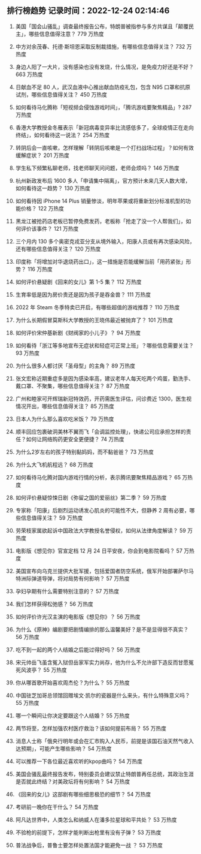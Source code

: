 
## 排行榜趋势 记录时间：2022-12-24 02:14:46
  
  1. 美国「国会山骚乱」调查最终报告公布，特朗普被指参与多方共谋且「颠覆民主」，哪些信息值得注意？ 779 万热度
    
  2. 中方对余茂春、托德·斯坦恩采取反制裁措施，有哪些信息值得关注？ 732 万热度
    
  3. 身边人阳了一大片，没有感染也没有发烧，什么情况，是免疫力好还是不好？ 663 万热度
    
  4. 日献血不足 80 人，武汉血液中心推出献血防疫礼包，包含 N95 口罩和抗原试剂，哪些信息值得关注？ 450 万热度
    
  5. 如何看待马化腾称「短视频会侵蚀游戏时间」，「腾讯游戏要聚焦精品」? 287 万热度
    
  6. 香港大学教授金冬雁表示「新冠病毒变异率比流感低多了，全球疫情正在走向终结」，如何看待这一说法？ 254 万热度
    
  7. 转阴后会一直咳嗽，怎样理解「转阴后咳嗽是一个打扫战场过程」？如何有效缓解症状？ 201 万热度
    
  8. 学生私下频繁私聊老师，找老师聊天问问题，老师会烦吗？ 146 万热度
    
  9. 杭州新政发布后 1600 多人「申请集中隔离」，官方预计未来几天人数大增，如何看待这一趋势？ 130 万热度
    
  10. 如何看待因 iPhone 14 Plus 销量惨淡，明年苹果或将重新划分标准机型的功能价格？ 122 万热度
    
  11. 黑龙江被抢药店老板已暂停免费发药，老板称「抢走了没一个人帮我们」，如何评价该事件？ 121 万热度
    
  12. 三个月内 130 多个奥密克戎亚分支从境外输入，阳康人员或有再次感染风险，还有哪些信息值得关注？ 120 万热度
    
  13. 印度称「将增加对华退烧药出口」，这一措施是否能缓解当前「用药紧张」形势？ 116 万热度
    
  14. 如何评价悬疑剧《回来的女儿》第 1-5 集？ 112 万热度
    
  15. 生育率低是因为房价贵还是因为孩子是吞金兽？ 111 万热度
    
  16. 2022 年 Steam 冬季特卖已开启，有哪些超值的游戏推荐？ 110 万热度
    
  17. 为什么长期假冒莫斯科大学教授的王晓伟最近被抛弃了？ 101 万热度
    
  18. 如何评价宋仲基新剧《财阀家的小儿子》？ 94 万热度
    
  19. 如何看待「浙江等多地宣布无症状和轻症可正常上班」？哪些信息需要关注？ 93 万热度
    
  20. 为什么很多人都讨厌「圣母型」的主角？ 89 万热度
    
  21. 张文宏称近期重症多是因为感染率高，建议老年人每天吃两个鸡蛋，勤洗手、戴口罩、不聚集，哪些信息值得关注？ 87 万热度
    
  22. 广州和睦家可开辉瑞新冠特效药，开药需医生评估，问诊费近 1300，医生视情况开出，哪些信息值得关注？ 85 万热度
    
  23. 日本人为什么那么喜欢吃米饭？ 79 万热度
    
  24. 顺丰回应包裹破洞美林不翼而飞「会调监控处理」，快递公司应承担怎样的责任？如何让网络购药更安全更便捷？ 74 万热度
    
  25. 为什么2岁左右的孩子特别黏妈妈，而不黏爸爸？ 73 万热度
    
  26. 为什么大飞机航程远？ 68 万热度
    
  27. 如何看待马化腾对国内游戏行情的分析，表示腾讯要聚焦精品游戏？ 65 万热度
    
  28. 如何评价悬疑惊悚日剧《弥留之国的爱丽丝》第二季？ 59 万热度
    
  29. 专家称「阳康」后剧烈运动诱发心肌炎的可能性不大，但静养 2 周有必要，哪些信息值得关注？ 59 万热度
    
  30. 劳荣枝家属欲起诉中国政法大学教授名誉侵权，如何从法律角度解读？ 59 万热度
    
  31. 电影版《想见你》官宣定档 12 月 24 日平安夜，你会到电影院看吗？ 57 万热度
    
  32. 美国宣布向乌克兰提供大批军援，包括爱国者防空系统，俄军开始部署萨尔马特洲际弹道导弹，将对局势有何影响？ 57 万热度
    
  33. 孕妇孕期有什么需要特别注意的？ 57 万热度
    
  34. 我们怎样获得松弛感？ 56 万热度
    
  35. 如何评价许光汉主演的电影版《想见你》？ 56 万热度
    
  36. 为什么《原神》编剧要把剧情编排的那么温馨美好？是不是显得很不真实？ 56 万热度
    
  37. 吃不到一起的两个人结婚之后能过得好吗？ 56 万热度
    
  38. 宋元帅岳飞虽含冤入狱但岳家军实力尚存，他为什么不允许部下造反而甘愿冤死风波亭？ 55 万热度
    
  39. 你从哪首歌开始喜欢周杰伦？为什么？ 55 万热度
    
  40. 中国驻芝加哥总领馆回赠埃文·凯尔的瓷器是什么来头，有什么特殊意义吗？ 55 万热度
    
  41. 哪一个瞬间让你决定要跟这个人结婚？ 55 万热度
    
  42. 两节将至，怎样加强农村医疗救治？该如何提前布局？ 55 万热度
    
  43. 消息人士称「俄央行明年或会在汇市购入人民币，前提是该国石油天然气收入达预期」，可能产生哪些影响？ 54 万热度
    
  44. 可以推荐一下各位最近喜欢听的kpop曲吗？ 54 万热度
    
  45. 美国会骚乱最终报告发布，特别委员会建议禁止特朗普再任总统，其政治生涯是否就此终结？对美政坛将有何影响？ 54 万热度
    
  46. 《回来的女儿》这部剧有哪些细思极恐的细节？ 54 万热度
    
  47. 考研前一晚你在干什么？ 54 万热度
    
  48. 阿凡达世界中，人类怎么和纳威人在潘多拉星球和平共处？ 53 万热度
    
  49. 不验枪的前提下，怎样才能判断出枪里有没有子弹？ 53 万热度
    
  50. 普法战争后，普鲁士要怎样处置法国才能避免一战 ？ 53 万热度
    